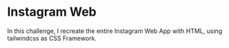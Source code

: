 # Instagram Web

In this challenge, I  recreate the entire Instagram Web App with HTML, using tailwindcss as CSS  Framework.
